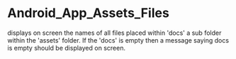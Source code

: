 # Android_App_Assets_Files
displays on screen the names of all files placed within 'docs' a sub folder within the 'assets' folder. If the 'docs' is empty then a message saying docs is empty should be displayed on screen.
